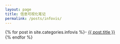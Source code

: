 ```yaml
---
layout: page
title: 信息可视化笔记
permalink: /posts/infovis/
---
```


{% for post in site.categories.infovis %}- 
	<a class="page-link" href="{{ site.url }}{{ post.url }}">{{ post.title }}</a><br>
{% endfor %}

